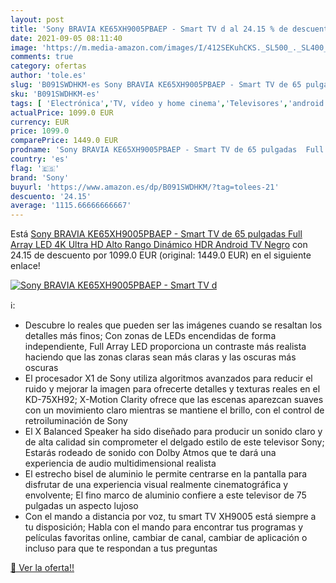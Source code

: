 ```yaml
---
layout: post
title: 'Sony BRAVIA KE65XH9005PBAEP - Smart TV d al 24.15 % de descuento'
date: 2021-09-05 08:11:40
image: 'https://m.media-amazon.com/images/I/412SEKuhCKS._SL500_._SL400_.jpg'
comments: true
category: ofertas
author: 'tole.es'
slug: 'B091SWDHKM-es Sony BRAVIA KE65XH9005PBAEP - Smart TV de 65 pulgadas Full...'
sku: 'B091SWDHKM-es'
tags: [ 'Electrónica','TV, vídeo y home cinema','Televisores','android','sony', ]
actualPrice: 1099.0 EUR
currency: EUR
price: 1099.0
comparePrice: 1449.0 EUR
prodname: 'Sony BRAVIA KE65XH9005PBAEP - Smart TV de 65 pulgadas  Full Array LED  4K Ultra HD  Alto Rango Dinámico  HDR   Android TV  Negro'
country: 'es'
flag: '🇪🇸'
brand: 'Sony'
buyurl: 'https://www.amazon.es/dp/B091SWDHKM/?tag=tolees-21'
descuento: '24.15'
average: '1115.66666666667'
---
```


Está [Sony BRAVIA KE65XH9005PBAEP - Smart TV de 65 pulgadas  Full Array LED  4K Ultra HD  Alto Rango Dinámico  HDR   Android TV  Negro](https://www.amazon.es/dp/B091SWDHKM/?tag=tolees-21) con 24.15 de descuento por 1099.0 EUR (original: 1449.0 EUR) en el siguiente enlace!

[![Sony BRAVIA KE65XH9005PBAEP - Smart TV d](https://m.media-amazon.com/images/I/412SEKuhCKS._SL500_._SL400_.jpg)](https://www.amazon.es/dp/B091SWDHKM/?tag=tolees-21)

ℹ️:

- Descubre lo reales que pueden ser las imágenes cuando se resaltan los detalles más finos; Con zonas de LEDs encendidas de forma independiente, Full Array LED proporciona un contraste más realista haciendo que las zonas claras sean más claras y las oscuras más oscuras
- El procesador X1 de Sony utiliza algoritmos avanzados para reducir el ruido y mejorar la imagen para ofrecerte detalles y texturas reales en el KD-75XH92; X-Motion Clarity ofrece que las escenas aparezcan suaves con un movimiento claro mientras se mantiene el brillo, con el control de retroiluminación de Sony
- El X Balanced Speaker ha sido diseñado para producir un sonido claro y de alta calidad sin comprometer el delgado estilo de este televisor Sony; Estarás rodeado de sonido con Dolby Atmos que te dará una experiencia de audio multidimensional realista
- El estrecho bisel de aluminio le permite centrarse en la pantalla para disfrutar de una experiencia visual realmente cinematográfica y envolvente; El fino marco de aluminio confiere a este televisor de 75 pulgadas un aspecto lujoso
- Con el mando a distancia por voz, tu smart TV XH9005 está siempre a tu disposición; Habla con el mando para encontrar tus programas y películas favoritas online, cambiar de canal, cambiar de aplicación o incluso para que te respondan a tus preguntas

[🛒 Ver la oferta!!](https://www.amazon.es/dp/B091SWDHKM/?tag=tolees-21)
